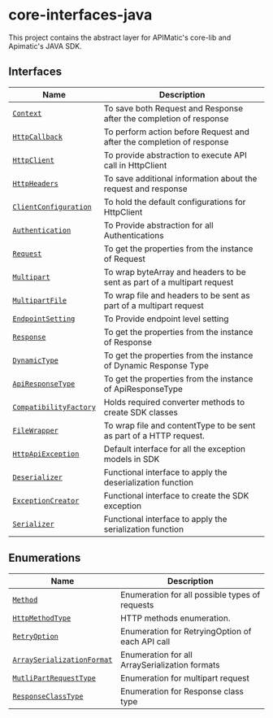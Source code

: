 # core-interfaces-java
This project contains the abstract layer for APIMatic's core-lib and Apimatic's JAVA SDK. 

## Interfaces
| Name                                                                    | Description                                                        |
|-------------------------------------------------------------------------|--------------------------------------------------------------------|
| [`Context`](./src/main/java/io/apimatic/core_interfaces/http/Context.java)                     | To save both Request and Response after the completion of response |
| [`HttpCallback`](./src/main/java/io/apimatic/core_interfaces/http/HttpCallback.java)                     | To perform action before Request and after the completion of response |
| [`HttpClient`](./src/main/java/io/apimatic/core_interfaces/http/HttpClient.java)                     | To provide abstraction to execute API call in HttpClient |
| [`HttpHeaders`](./src/main/java/io/apimatic/core_interfaces/http/HttpHeaders.java)                     | To save additional information about the request and response |
| [`ClientConfiguration`](./src/main/java/io/apimatic/core_interfaces/http/ClientConfiguration.java)                     | To hold the default configurations for HttpClient |
| [`Authentication`](./src/main/java/io/apimatic/core_interfaces/authentication/Authentication.java)            | To Provide abstraction for all Authentications                        |
| [`Request`](./src/main/java/io/apimatic/core_interfaces/http/request/Request.java)             | To get the properties from the instance of Request                 |
| [`Multipart`](./src/main/java/io/apimatic/core_interfaces/http/request/Multipart.java) | To wrap byteArray and headers to be sent as part of a multipart request                              |
| [`MultipartFile`](./src/main/java/io/apimatic/core_interfaces/http/request/MultipartFile.java) | To wrap file and headers to be sent as part of a multipart request                                  |
| [`EndpointSetting`](./src/main/java/io/apimatic/core_interfaces/http/request/configuration/EndpointSetting.java)                 | To Provide endpoint level setting      |
| [`Response`](./src/main/java/io/apimatic/core_interfaces/http/response/Response.java)          | To get the properties from the instance of Response                |
| [`DynamicType`](./src/main/java/io/apimatic/core_interfaces/http/response/DynamicType.java)          | To get the properties from the instance of Dynamic Response Type                |
| [`ApiResponseType`](./src/main/java/io/apimatic/core_interfaces/http/response/ApiResponseType.java)          | To get the properties from the instance of ApiResponseType                |
| [`CompatibilityFactory`](./src/main/java/io/apimatic/core_interfaces/compatibility\CompatibilityFactory.java)                  | Holds required converter methods to create SDK classes             |
| [`FileWrapper`](./src/main/java/io/apimatic/core_interfaces/type/FileWrapper.java)                  | To wrap file and contentType to be sent as part of a HTTP request.            |
| [`HttpApiException`](./src/main/java/io/apimatic/core_interfaces/type/HttpApiException.java)                  | Default interface for all the exception models in SDK              |
| [`Deserializer`](./src/main/java/io/apimatic/core_interfaces/type/functional/Deserializer.java)                  | Functional interface to  apply the deserialization function           |
| [`ExceptionCreator`](./src/main/java/io/apimatic/core_interfaces/type/functional/ExceptionCreator.java)                  | Functional interface to  create the SDK exception             |
| [`Serializer`](./src/main/java/io/apimatic/core_interfaces/type/functional/Serializer.java)                  | Functional interface to  apply the serialization function              |

## Enumerations
| Name                                                                          | Description                                                     |
|-------------------------------------------------------------------------------|-----------------------------------------------------------------|
| [`Method`](./src/main/java/io/apimatic/core_interfaces/http/Method.java)                         | Enumeration for all possible types of requests                  |
| [`HttpMethodType`](./src/main/java/io/apimatic/core_interfaces/http/HttpMethodType.java)                                               | HTTP methods enumeration. |
| [`RetryOption`](./src/main/java/io/apimatic/core_interfaces/http/request/configuration/RetryOption.java)                                     | Enumeration for RetryingOption of each API call                 |
| [`ArraySerializationFormat`](./src/main/java/io/apimatic/core_interfaces/http/request/ArraySerializationFormat.java)                                     | Enumeration  for all ArraySerialization formats       |
| [`MutliPartRequestType`](./src/main/java/io/apimatic/core_interfaces/http/request/MutliPartRequestType.java)                                     | Enumeration for multipart request       |
| [`ResponseClassType`](./src/main/java/io/apimatic/core_interfaces/http/request/ResponseClassType.java)                                     | Enumeration for Response class type    |

